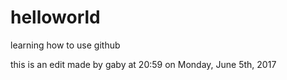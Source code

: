 # helloworld
learning how to use github

this is an edit made by gaby at 20:59 on Monday, June 5th, 2017
